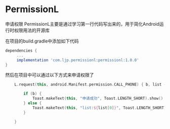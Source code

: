 # PermissionL
申请权限
PermissionL主要是通过学习第一行代码写出来的，用于简化Android运行时权限用法的开源库

在项目的build.gradle中添加如下代码
```groovy
dependencies {
     ...
     implementation 'com.ljp.permissionl:permissionl:1.0.0'
}
```
然后在项目中可以通过以下方式来申请权限了
```kotlin
    L.request(this, android.Manifest.permission.CALL_PHONE) { b, list ->

        if (b) {
            Toast.makeText(this, "申请成功", Toast.LENGTH_SHORT).show()
        } else {
            Toast.makeText(this, "list:${list[0]}", Toast.LENGTH_SHORT).show()
        }

    }
```
